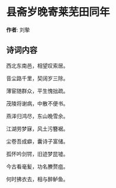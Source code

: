# 县斋岁晚寄莱芜田同年

**作者**: 刘摰

## 诗词内容

西北东南邑，相望叹索居。

音尘路千里，契阔岁三除。

薄宦随群众，平生愧拙疏。

茂陵将谢病，中散不便书。

燕泽归鸿尽，东山晚雪余。

江湖劳梦寐，风土污簪裾。

尘卷吾成癖，囊诗子富储。

孤怀吟剑锷，旧迹梦昆墟。

今古看毫髪，功名賸赘疽。

何时拂衣去，相与醉鲈鱼。

